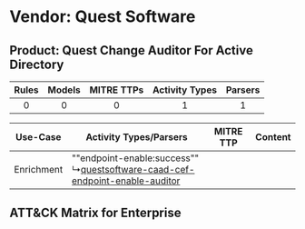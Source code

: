 Vendor: Quest Software
======================
Product: Quest Change Auditor For Active Directory
--------------------------------------------------
| Rules | Models | MITRE TTPs | Activity Types | Parsers |
|:-----:|:------:|:----------:|:--------------:|:-------:|
|   0   |   0    |     0      |       1        |    1    |

|  Use-Case  | Activity Types/Parsers    | MITRE TTP | Content    |
|:----------:| ---- | --------- | ---- |
| Enrichment |  ""endpoint-enable:success""<br> ↳[questsoftware-caad-cef-endpoint-enable-auditor](Ps/pC_questsoftwarecaadcefendpointenableauditor.md)<br> |    | [](RM/r_m_quest_software_quest_change_auditor_for_active_directory_Enrichment.md) |

ATT&CK Matrix for Enterprise
----------------------------
